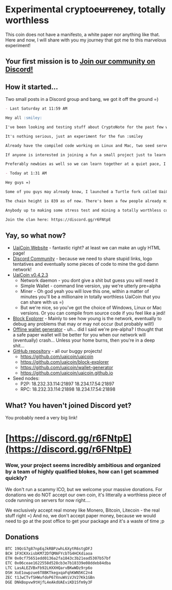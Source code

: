 # Experimental crypto~~currency~~, totally worthless

This coin does not have a manifesto, a white paper nor anything like that. Here and now, I will share with you my journey that got me to this marvelous experiment!

## Your first mission is to [Join our community on Discord!](https://discord.gg/r6FNtpE)

## How it started...

Two small posts in a Discord group and bang, we got it off the ground =)

```markdown
- Last Saturday at 11:59 AM

Hey all :smiley:

I've been looking and testing stuff about CryptoNote for the past few weeks, and I finally forked the TurtleCoin code to make a new demo coin, called UaiCoin.

It's nothing serious, just an experiment for the fun :smiley

Already have the compiled code working on Linux and Mac, two seed servers up and running and a block explorer.

If anyone is interested in joining a fun a small project just to learn stuff together about CN, beep me ;P

Preferably newbies as well so we can learn together at a quiet pace, I'm not against experimented devs but I'm not in crypto....
```

```markdown
- Today at 1:31 AM

Hey guys =)

Some of you guys may already know, I launched a Turtle fork called UaiCoin as a personal experiment to dig into CN, code and nodes. Lots of trial and error but we now have a working chain, CLI daemon, simplewallet and miner (no pool) as well as a block explorer live.

The chain height is 839 as of now. There's been a few people already mining it, but I wonder if some of you can point miner to this coin so as to put some stress on the servers and see if we're ok or if everything will crash :smiley:

Anybody up to making some stress test and mining a totally worthless coin? I'd love!

Join the clan here: https://discord.gg/r6FNtpE
```

## Yay, so what now?

- [UaiCoin Website](https://uaicoin.github.io/) - fantastic right? at least we can make an ugly HTML page!
- [Discord Community](https://discord.gg/r6FNtpE) - because we need to share stupid links, logo tentatives and eventually some pieces of code to mine the god damn network!
- [UaiCoin v0.4.2.3](https://github.com/uaicoin/uaicoin/releases)
  - Network daemon - you dont give a shit but guess you will need it
  - Simple Wallet - command line version, yay we're utterly pre=alpha
  - Miner - Oh god yeah you will love this one, within a matter of minutes you'll be a millionaire in totally worthless UaiCoin that you can share with us =)
  - But we're nice, so you've got the choice of Windows, Linux or Mac versions. Or you can compile from source code if you feel like a jedi!
- [Block Explorer](http://dmaillard.one/block-explorer/) - Mainly to see how young is the network, eventually to debug any problems that may or may not occur (but probably will!)
- [Offline wallet generator](https://uaicoin.github.io/wallet-generator/) - uh... did I said we're pre-alpha? I thought that a safe paper wallet will be better for you when our network will (eventually) crash... Unless your home burns, then you're in a deep shit...
- [GitHub repository](https://github.com/uaicoin) - all our buggy projects!
  - https://github.com/uaicoin/uaicoin
  - https://github.com/uaicoin/block-explorer
  - https://github.com/uaicoin/wallet-generator
  - https://github.com/uaicoin/uaicoin.github.io
- Seed nodes:
  - P2P: 18.232.33.114:21897 18.234.17.54:21897
  - RPC: 18.232.33.114:21898 18.234.17.54:21898   

## What? You haven't joined Discord yet?

You probably need a very big link!

# [https://discord.gg/r6FNtpE](https://discord.gg/r6FNtpE)

### Wow, your project seems incredibly ambitious and organized by a team of highly qualified blokes, how can I get scammed quickly?

We don't run a scammy ICO, but we welcome your massive donations. For donations we do NOT accept our own coin, it's litterally a worthless piece of code running on servers for now right....

We exclusively accept real money like Monero, Bitcoin, Litecoin - the real stuff right =) And no, we don't accept paper money, because we would need to go at the post office to get your package and it's a waste of time ;p

## Donations

```markdown
BTC 19QcG7g87npEqJkRBPzwhL6XytR6stgDFJ
BCH 1FXCKXxisbKM72DfQMAFYcbTG4HCKdiaoa
ETH 0x0cf75651edd0136a2fa1843c3b21ead5307b57bf
ETC 0x06ceae1622558d528cb3e7b18339e08ddeb84dba
LTC LasALEZVBxFb92LHXXHQarvBKwWDz9rp6o
DSH XoE1owpzue6T8BKTkegxqaFqhKWN5KC2n4
ZEC t1JwCTvfSHWufdoP67XnuWViVJV27Kk1GBn
DGE DNkBopvw9tHjfL4eAkdUAEviKD1Sfm9y3F
```
